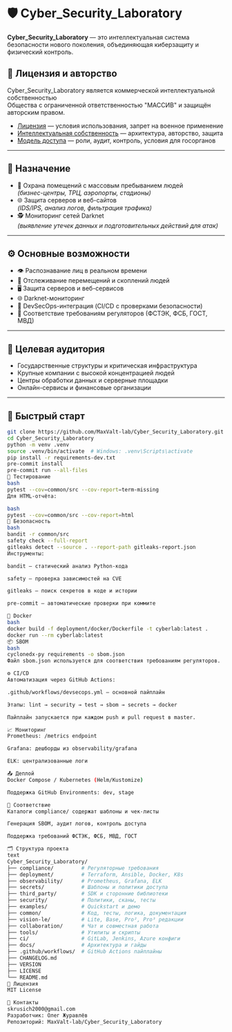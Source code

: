 # 🛡 Cyber_Security_Laboratory

**Cyber_Security_Laboratory** — это интеллектуальная система безопасности нового поколения, объединяющая киберзащиту и физический контроль.

## 📜 Лицензия и авторство

 Cyber_Security_Laboratory является коммерческой интеллектуальной собственностью  
Общества с ограниченной ответственностью "МАССИВ" и защищён авторским правом.

- [Лицензия](LICENSE.md) — условия использования, запрет на военное применение  
- [Интеллектуальная собственность](INTELLECT.md) — архитектура, авторство, защита  
- [Модель доступа](access-control.md) — роли, аудит, контроль, условия для госорганов

---

## 🎯 Назначение

- 🏢 Охрана помещений с массовым пребыванием людей  
  *(бизнес-центры, ТРЦ, аэропорты, стадионы)*  
- 🌐 Защита серверов и веб-сайтов  
  *(IDS/IPS, анализ логов, фильтрация трафика)*  
- 🕵️ Мониторинг сетей Darknet  
  *(выявление утечек данных и подготовительных действий для атак)*  

---

## ⚙️ Основные возможности

- 👁 Распознавание лиц в реальном времени  
- 🚶 Отслеживание перемещений и скоплений людей  
- 🖥 Защита серверов и веб-сервисов  
- 🌐 Darknet-мониторинг  
- 📡 DevSecOps-интеграция (CI/CD с проверками безопасности)  
- 🧾 Соответствие требованиям регуляторов (ФСТЭК, ФСБ, ГОСТ, МВД)  

---

## 👥 Целевая аудитория

- Государственные структуры и критическая инфраструктура  
- Крупные компании с высокой концентрацией людей  
- Центры обработки данных и серверные площадки  
- Онлайн-сервисы и финансовые организации  

---

## 🚀 Быстрый старт

```bash
git clone https://github.com/MaxValt-lab/Cyber_Security_Laboratory.git
cd Cyber_Security_Laboratory
python -m venv .venv
source .venv/bin/activate  # Windows: .venv\Scripts\activate
pip install -r requirements-dev.txt
pre-commit install
pre-commit run --all-files
🧪 Тестирование
bash
pytest --cov=common/src --cov-report=term-missing
Для HTML-отчёта:

bash
pytest --cov=common/src --cov-report=html
🔐 Безопасность
bash
bandit -r common/src
safety check --full-report
gitleaks detect --source . --report-path gitleaks-report.json
Инструменты:

bandit — статический анализ Python-кода

safety — проверка зависимостей на CVE

gitleaks — поиск секретов в коде и истории

pre-commit — автоматические проверки при коммите

🐳 Docker
bash
docker build -f deployment/docker/Dockerfile -t cyberlab:latest .
docker run --rm cyberlab:latest
📦 SBOM
bash
cyclonedx-py requirements -o sbom.json
Файл sbom.json используется для соответствия требованиям регуляторов.

⚙️ CI/CD
Автоматизация через GitHub Actions:

.github/workflows/devsecops.yml — основной пайплайн

Этапы: lint → security → test → sbom → secrets → docker

Пайплайн запускается при каждом push и pull request в master.

📈 Мониторинг
Prometheus: /metrics endpoint

Grafana: дешборды из observability/grafana

ELK: централизованные логи

📤 Деплой
Docker Compose / Kubernetes (Helm/Kustomize)

Поддержка GitHub Environments: dev, stage

📜 Соответствие
Каталоги compliance/ содержат шаблоны и чек-листы

Генерация SBOM, аудит логов, контроль доступа

Поддержка требований ФСТЭК, ФСБ, МВД, ГОСТ

🗂 Структура проекта
text
Cyber_Security_Laboratory/
├── compliance/         # Регуляторные требования
├── deployment/         # Terraform, Ansible, Docker, K8s
├── observability/      # Prometheus, Grafana, ELK
├── secrets/            # Шаблоны и политики доступа
├── third_party/        # SDK и сторонние библиотеки
├── security/           # Политики, сканы, тесты
├── examples/           # Quickstart и демо
├── common/             # Код, тесты, логика, документация
├── vision-le/          # Lite, Base, Pro², Pro³ редакции
├── collaboration/      # Чат и совместная работа
├── tools/              # Утилиты и скрипты
├── ci/                 # GitLab, Jenkins, Azure конфиги
├── docs/               # Архитектура и гайды
├── .github/workflows/  # GitHub Actions пайплайны
├── CHANGELOG.md
├── VERSION
├── LICENSE
└── README.md
🧾 Лицензия
MIT License

🤝 Контакты
skrusich2000@gmail.com
Разработчик: Олег Журавлёв
Репозиторий: MaxValt-lab/Cyber_Security_Laboratory
